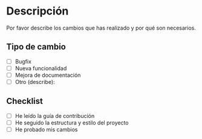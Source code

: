 # Descripción

Por favor describe los cambios que has realizado y por qué son necesarios.

## Tipo de cambio

- [ ] Bugfix
- [ ] Nueva funcionalidad
- [ ] Mejora de documentación
- [ ] Otro (describe):

## Checklist

- [ ] He leído la guía de contribución
- [ ] He seguido la estructura y estilo del proyecto
- [ ] He probado mis cambios